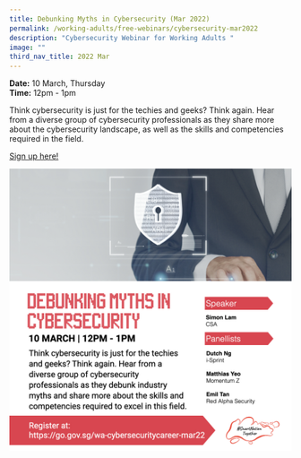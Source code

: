 ```yaml
---
title: Debunking Myths in Cybersecurity (Mar 2022)
permalink: /working-adults/free-webinars/cybersecurity-mar2022
description: "Cybersecurity Webinar for Working Adults "
image: ""
third_nav_title: 2022 Mar
---
```


**Date:** 10 March, Thursday
<br> **Time:** 12pm - 1pm

Think cybersecurity is just for the techies and geeks? Think again. Hear from a diverse group of cybersecurity professionals as they share more about the cybersecurity landscape, as well as the skills and competencies required in the field. 

[Sign up here!](https://go.gov.sg/wa-cybersecuritycareer-mar22)

![Cybersecurity webinar for working adults](/images/Mar-WA-Cybersecurity.jpeg)